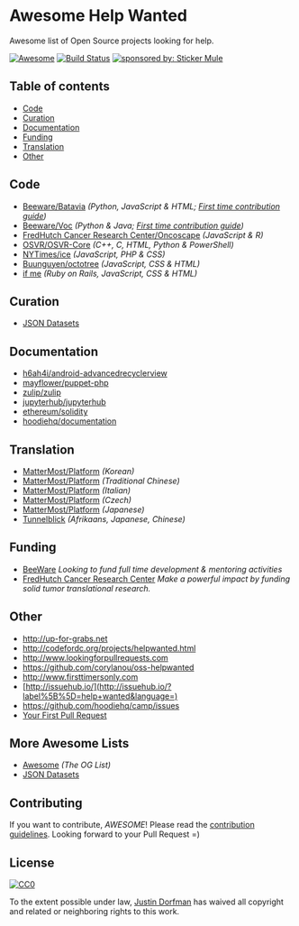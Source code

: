 # Awesome Help Wanted
Awesome list of Open Source projects looking for help.

[![Awesome](https://cdn.rawgit.com/sindresorhus/awesome/d7305f38d29fed78fa85652e3a63e154dd8e8829/media/badge.svg)](https://github.com/sindresorhus/awesome) [![Build Status](https://travis-ci.org/jdorfman/awesome-help-wanted.svg?branch=master)](https://travis-ci.org/jdorfman/awesome-help-wanted) <a href="https://www.stickermule.com"><img src="https://img.shields.io/badge/sponsored%20by-Sticker%20Mule-orange.svg" alt="sponsored by: Sticker Mule"></a>

## Table of contents

* [Code](#code)
* [Curation](#curation)
* [Documentation](#documentation)
* [Funding](#funding)
* [Translation](#translation)
* [Other](#other)

## Code

* [Beeware/Batavia](https://github.com/pybee/batavia/issues?q=is%3Aissue+is%3Aopen+label%3Aup-for-grabs) *(Python, JavaScript & HTML; [First time contribution guide](https://github.com/pybee/batavia/wiki/Your-first-Batavia-contribution))*
* [Beeware/Voc](https://github.com/pybee/voc/issues?q=is%3Aissue+is%3Aopen+label%3Aup-fo-grabs) *(Python & Java; [First time contribution guide](https://github.com/pybee/voc/wiki/Your-first-VOC-contribution))*
* [FredHutch Cancer Research Center/Oncoscape](https://github.com/FredHutch/Oncoscape/issues?q=is%3Aissue+is%3Aopen+label%3A%22help+wanted%22) *(JavaScript & R)*
* [OSVR/OSVR-Core](https://github.com/OSVR/OSVR-Core/wiki/Help-Wanted) *(C++, C, HTML, Python & PowerShell)*
* [NYTimes/ice](https://github.com/NYTimes/ice/issues/126) *(JavaScript, PHP & CSS)*
* [Buunguyen/octotree](https://github.com/buunguyen/octotree/issues/22) *(JavaScript, CSS & HTML)*
* [if me](https://github.com/julianguyen/ifme) *(Ruby on Rails, JavaScript, CSS & HTML)*

## Curation

* [JSON Datasets](https://github.com/jdorfman/awesome-json-datasets/issues?q=is%3Aissue+is%3Aopen+label%3A%22help+wanted%22)

## Documentation

* [h6ah4i/android-advancedrecyclerview](https://github.com/h6ah4i/android-advancedrecyclerview/issues/268)
* [mayflower/puppet-php](https://github.com/mayflower/puppet-php/issues/217)
* [zulip/zulip](https://github.com/zulip/zulip/issues/1426)
* [jupyterhub/jupyterhub](https://github.com/jupyterhub/jupyterhub/issues/632)
* [ethereum/solidity](https://github.com/ethereum/solidity/issues/676)
* [hoodiehq/documentation](https://github.com/hoodiehq/documentation/issues?q=is%3Aopen+is%3Aissue+label%3A%22help+wanted%22)

## Translation
* [MatterMost/Platform](https://github.com/mattermost/platform/issues/2447) *(Korean)*
* [MatterMost/Platform](https://github.com/mattermost/platform/issues/2295) *(Traditional Chinese)*
* [MatterMost/Platform](https://github.com/mattermost/platform/issues/2572) *(Italian)*
* [MatterMost/Platform](https://github.com/mattermost/platform/issues/2420) *(Czech)*
* [MatterMost/Platform](https://github.com/mattermost/platform/issues/2444) *(Japanese)*
* [Tunnelblick](https://tunnelblick.net/cLocalizeTranslate.html) *(Afrikaans, Japanese, Chinese)*

## Funding

* [BeeWare](https://pybee.org) *Looking to fund full time development & mentoring activities*
* [FredHutch Cancer Research Center](https://secure2.convio.net/fhcrc/site/Donation2?df_id=5340&5340.donation=form1) *Make a powerful impact by funding solid tumor translational research.*

## Other

* <http://up-for-grabs.net>
* <http://codefordc.org/projects/helpwanted.html>
* <http://www.lookingforpullrequests.com>
* <https://github.com/corylanou/oss-helpwanted>
* <http://www.firsttimersonly.com>
* [http://issuehub.io/](http://issuehub.io/?label%5B%5D=help+wanted&language=)
* <https://github.com/hoodiehq/camp/issues>
* [Your First Pull Request](http://yourfirstpr.github.io/)

## More Awesome Lists
* [Awesome](https://github.com/sindresorhus/awesome) *(The OG List)*
* [JSON Datasets](https://github.com/jdorfman/awesome-json-datasets)

## Contributing
If you want to contribute, *AWESOME*! Please read the [contribution guidelines](CONTRIBUTING.md). Looking forward to your Pull Request =)

## License
[![CC0](http://i.creativecommons.org/p/zero/1.0/88x31.png)](http://creativecommons.org/publicdomain/zero/1.0/)

To the extent possible under law, [Justin Dorfman](https://www.justindorfman.com) has waived all copyright and related or neighboring rights to this work.
